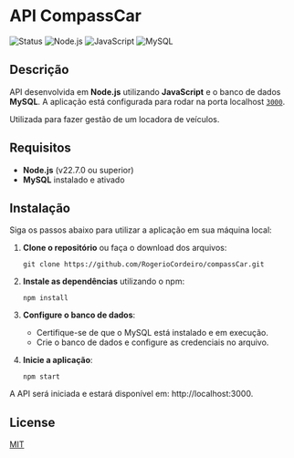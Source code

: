 # API CompassCar

![Status](https://img.shields.io/badge/Status-Em%20Desenvolvimento-orange)
![Node.js](https://img.shields.io/badge/Node.js-v22.8.0-green)
![JavaScript](https://img.shields.io/badge/JavaScript-ES6+-yellow)
![MySQL](https://img.shields.io/badge/Database-MySQL-blue)

## Descrição

API desenvolvida em **Node.js** utilizando **JavaScript** e o banco de dados **MySQL**. A aplicação está configurada para rodar na porta localhost [`3000`](http://localhost:3000.).

Utilizada para fazer gestão de um locadora de veículos.

## Requisitos

- **Node.js** (v22.7.0 ou superior)
- **MySQL** instalado e ativado

## Instalação

Siga os passos abaixo para utilizar a aplicação em sua máquina local:

1. **Clone o repositório** ou faça o download dos arquivos:

   ```console
   git clone https://github.com/RogerioCordeiro/compassCar.git
   ```

2. **Instale as dependências** utilizando o npm:

   ```console
   npm install
   ```

3. **Configure o banco de dados**:

   - Certifique-se de que o MySQL está instalado e em execução.
   - Crie o banco de dados e configure as credenciais no arquivo.

4. **Inicie a aplicação**:

   ```console
   npm start
   ```

A API será iniciada e estará disponível em: http://localhost:3000.

## License

[MIT](LICENSE)

